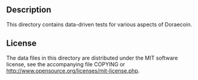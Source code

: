 Description
------------

This directory contains data-driven tests for various aspects of Doraecoin.

License
--------

The data files in this directory are distributed under the MIT software
license, see the accompanying file COPYING or
http://www.opensource.org/licenses/mit-license.php.

